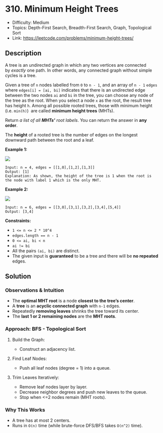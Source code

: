 # 310. Minimum Height Trees

- Difficulty: Medium
- Topics: Depth-First Search, Breadth-First Search, Graph, Topological Sort
- Link: https://leetcode.com/problems/minimum-height-trees/

## Description

A tree is an undirected graph in which any two vertices are connected by *exactly* one path. In other words, any connected graph without simple cycles is a tree.

Given a tree of `n` nodes labelled from `0` to `n - 1`, and an array of `n - 1` `edges` where `edges[i] = [ai, bi]` indicates that there is an undirected edge between the two nodes `ai` and `bi` in the tree, you can choose any node of the tree as the root. When you select a node `x` as the root, the result tree has height `h`. Among all possible rooted trees, those with minimum height (i.e. `min(h)`)  are called **minimum height trees** (MHTs).

Return *a list of all **MHTs'** root labels*. You can return the answer in **any order**.

The **height** of a rooted tree is the number of edges on the longest downward path between the root and a leaf.

**Example 1:**

![](https://assets.leetcode.com/uploads/2020/09/01/e1.jpg)

```
Input: n = 4, edges = [[1,0],[1,2],[1,3]]
Output: [1]
Explanation: As shown, the height of the tree is 1 when the root is the node with label 1 which is the only MHT.
```

**Example 2:**

![](https://assets.leetcode.com/uploads/2020/09/01/e2.jpg)

```
Input: n = 6, edges = [[3,0],[3,1],[3,2],[3,4],[5,4]]
Output: [3,4]
```

**Constraints:**

- `1 <= n <= 2 * 10^4`
- `edges.length == n - 1`
- `0 <= ai, bi < n`
- `ai != bi`
- All the pairs `(ai, bi)` are distinct.
- The given input is **guaranteed** to be a tree and there will be **no repeated** edges.

## Solution

### Observations & Intuition

- The **optimal MHT root** is a node **closest to the tree’s center**.
- A **tree** is an **acyclic connected graph** with `n-1` edges.
- Repeatedly **removing leaves** shrinks the tree toward its center.
- The **last 1 or 2 remaining nodes** are the **MHT roots**.

### Approach: BFS - Topological Sort

1. Build the Graph:
   - Construct an adjacency list.

2. Find Leaf Nodes:
   - Push all leaf nodes (degree = 1) into a queue.

3. Trim Leaves Iteratively:
   - Remove leaf nodes layer by layer.
   - Decrease neighbor degrees and push new leaves to the queue.
   - Stop when <=2 nodes remain (MHT roots).

### Why This Works

- A tree has at most 2 centers.
- Runs in `O(n)` time (while brute-force DFS/BFS takes `O(n^2)` time).
